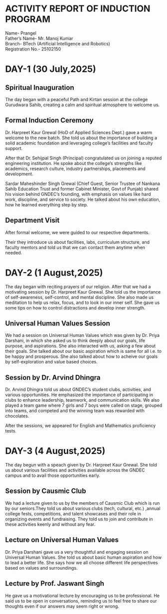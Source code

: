 # ACTIVITY REPORT OF INDUCTION PROGRAM
Name- Prangel  
Father’s Name- Mr. Manoj Kumar  
Branch- BTech (Artificial Intelligence and Robotics)  
Registration No.- 25102150


# DAY-1 (30 July,2025)
## Spiritual Inauguration
The day began with a peaceful Path and Kirtan session at the college Gurudwara Sahib, creating a calm and spiritual atmosphere to welcome us.
## Formal Induction Ceremony
Dr. Harpreet Kaur Grewal (HoD of Applied Sciences Dept.) gave a warm welcome to the new batch. She told us about the importance of building a solid academic foundation and leveraging college’s facilities and faculty support.


After that Dr. Sehijpal Singh (Principal) congratulated us on joining a reputed engineering institution. He spoke about the college’s strengths like academics, research culture, industry partnerships, placements and development.


Sardar Maheshinder Singh Grewal (Chief Guest, Senior Trustee of Nankana Sahib Education Trust and former Cabinet Minister, Govt of Punjab) shared his vision behind GNDEC’s founding, with emphasis on values like hard work, discipline, and service to society. He talked about his own education, how he learned everything step by step.
## Department Visit
After formal welcome, we were guided to our respective departments.


Their they introduce us about facilities, labs, curriculum structure, and faculty mentors and told us that we can contact them anytime when needed.

# DAY-2 (1 August,2025)
The day began with reciting prayers of our religion. After that we had a motivating session by Dr. Harpreet Kaur Grewal. She told us the importance of self-awareness, self-control, and mental discipline. She also made us meditation to help us relax, focus, and to look in our inner self. She gave us some tips on how to control distractions and develop inner strength.

## Universal Human Values Session
We had a session on Universal Human Values which was given by Dr. Priya Darshani, in which she asked us to think deeply about our goals, life purpose, and aspirations. She also interacted with us, asking a few about their goals. She talked about our basic aspiration which is same for all i.e. to be happy and prosperous. She also talked about how to acheive our goals by self-exploration and value based choices.

## Session by Dr. Arvind Dhingra
Dr. Arvind Dhingra told us about GNDEC’s student clubs, activities, and various opportunities. He emphasized the importance of participating in clubs to enhance leadership, teamwork, and communication skills. We also played a team game where 7 girls and 7 boys were called on stage, grouped into teams, and competed and the winning team was rewarded with chocolates.


After the sessions, we appeared for English and Mathematics proficiency tests.

# DAY-3 (4 August,2025)
The day begun with a speach given by Dr. Harpreet Kaur Grewal. She told us about various facilities and activities available across the GNDEC campus and to avail those opportunities early.

## Session by Causmic Club
We had a lecture given to us by the members of Causmic Club which is run by our seniors.They told us about various clubs (tech, cultural, etc.) ,annual college fests, competitions, and talent showcases and their role in organizing events and fundraising. They told us to join and contribute in these activities keenly and without any fear.

## Lecture on Universal Human Values
Dr. Priya Darshani gave us a very thoughtful and engaging session on Universal Human Values. She told us about basic human aspiration and how to lead a better life. She says how we all choose different life perspectives based on values and surroundings.

## Lecture by Prof. Jaswant Singh
He gave us a motivational lecture by encouraging us to be professional. He said us to be open in conversations, reminding us to feel free to share our thoughts even if our answers may seem right or wrong.
